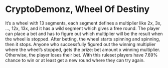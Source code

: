 # CryptoDemonz, Wheel Of Destiny

It’s a wheel with 13 segments, each segment defines a multiplier like 2x, 3x, …, 12x, 13x, and it has a wild segment which gives a free round. The player can place a bet and has to figure out which multiplier will be the result when the wheel is stopped. After betting, the wheel starts spinning and spinning, then it stops. Anyone who successfully figured out the winning multiplier where the wheel’s stopped, gets the prize: bet amount x winning multiplier. Otherwise, the player loses their bet. With this ruleset players have 7.69% chance to win or at least get a new round where they can try again.
